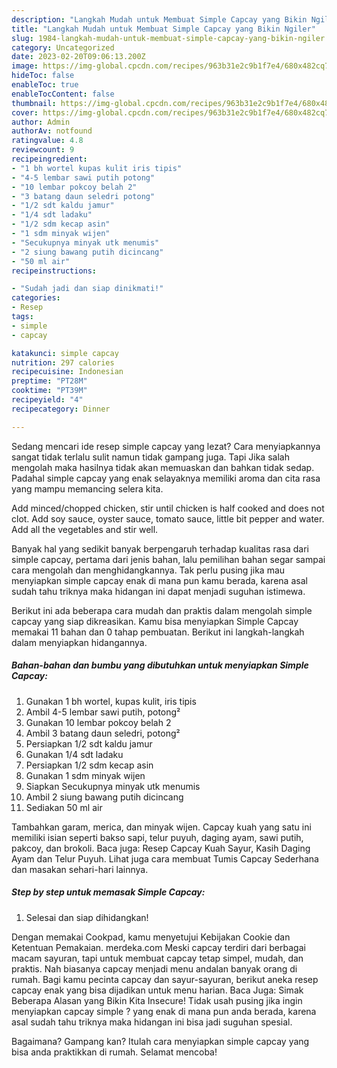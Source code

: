 ```yaml
---
description: "Langkah Mudah untuk Membuat Simple Capcay yang Bikin Ngiler"
title: "Langkah Mudah untuk Membuat Simple Capcay yang Bikin Ngiler"
slug: 1984-langkah-mudah-untuk-membuat-simple-capcay-yang-bikin-ngiler
category: Uncategorized
date: 2023-02-20T09:06:13.200Z
image: https://img-global.cpcdn.com/recipes/963b31e2c9b1f7e4/680x482cq70/simple-capcay-foto-resep-utama.jpg
hideToc: false
enableToc: true
enableTocContent: false
thumbnail: https://img-global.cpcdn.com/recipes/963b31e2c9b1f7e4/680x482cq70/simple-capcay-foto-resep-utama.jpg
cover: https://img-global.cpcdn.com/recipes/963b31e2c9b1f7e4/680x482cq70/simple-capcay-foto-resep-utama.jpg
author: Admin
authorAv: notfound
ratingvalue: 4.8
reviewcount: 9
recipeingredient:
- "1 bh wortel kupas kulit iris tipis"
- "4-5 lembar sawi putih potong"
- "10 lembar pokcoy belah 2"
- "3 batang daun seledri potong"
- "1/2 sdt kaldu jamur"
- "1/4 sdt ladaku"
- "1/2 sdm kecap asin"
- "1 sdm minyak wijen"
- "Secukupnya minyak utk menumis"
- "2 siung bawang putih dicincang"
- "50 ml air"
recipeinstructions:

- "Sudah jadi dan siap dinikmati!"
categories:
- Resep
tags:
- simple
- capcay

katakunci: simple capcay 
nutrition: 297 calories
recipecuisine: Indonesian
preptime: "PT28M"
cooktime: "PT39M"
recipeyield: "4"
recipecategory: Dinner

---
```



Sedang mencari ide resep simple capcay yang lezat? Cara menyiapkannya sangat tidak terlalu sulit namun tidak gampang juga. Tapi Jika salah mengolah maka hasilnya tidak akan memuaskan dan bahkan tidak sedap. Padahal simple capcay yang enak selayaknya memiliki aroma dan cita rasa yang mampu memancing selera kita.


Add minced/chopped chicken, stir until chicken is half cooked and does not clot. Add soy sauce, oyster sauce, tomato sauce, little bit pepper and water. Add all the vegetables and stir well.

Banyak hal yang sedikit banyak berpengaruh terhadap kualitas rasa dari simple capcay, pertama dari jenis bahan, lalu pemilihan bahan segar sampai cara mengolah dan menghidangkannya. Tak perlu pusing jika mau menyiapkan simple capcay enak di mana pun kamu berada, karena asal sudah tahu triknya maka hidangan ini dapat menjadi suguhan istimewa.


Berikut ini ada beberapa cara mudah dan praktis dalam mengolah simple capcay yang siap dikreasikan. Kamu bisa menyiapkan Simple Capcay memakai 11 bahan dan 0 tahap pembuatan. Berikut ini langkah-langkah dalam menyiapkan hidangannya.

<!--inarticleads1-->

##### Bahan-bahan dan bumbu yang dibutuhkan untuk menyiapkan Simple Capcay:

1. Gunakan 1 bh wortel, kupas kulit, iris tipis
1. Ambil 4-5 lembar sawi putih, potong²
1. Gunakan 10 lembar pokcoy belah 2
1. Ambil 3 batang daun seledri, potong²
1. Persiapkan 1/2 sdt kaldu jamur
1. Gunakan 1/4 sdt ladaku
1. Persiapkan 1/2 sdm kecap asin
1. Gunakan 1 sdm minyak wijen
1. Siapkan Secukupnya minyak utk menumis
1. Ambil 2 siung bawang putih dicincang
1. Sediakan 50 ml air


Tambahkan garam, merica, dan minyak wijen. Capcay kuah yang satu ini memiliki isian seperti bakso sapi, telur puyuh, daging ayam, sawi putih, pakcoy, dan brokoli. Baca juga: Resep Capcay Kuah Sayur, Kasih Daging Ayam dan Telur Puyuh. Lihat juga cara membuat Tumis Capcay Sederhana dan masakan sehari-hari lainnya. 

<!--inarticleads2-->

##### Step by step untuk memasak Simple Capcay:


1. Selesai dan siap dihidangkan!

Dengan memakai Cookpad, kamu menyetujui Kebijakan Cookie dan Ketentuan Pemakaian. merdeka.com Meski capcay terdiri dari berbagai macam sayuran, tapi untuk membuat capcay tetap simpel, mudah, dan praktis. Nah biasanya capcay menjadi menu andalan banyak orang di rumah. Bagi kamu pecinta capcay dan sayur-sayuran, berikut aneka resep capcay enak yang bisa dijadikan untuk menu harian. Baca Juga: Simak Beberapa Alasan yang Bikin Kita Insecure! Tidak usah pusing jika ingin menyiapkan capcay simple ? yang enak di mana pun anda berada, karena asal sudah tahu triknya maka hidangan ini bisa jadi suguhan spesial. 

Bagaimana? Gampang kan? Itulah cara menyiapkan simple capcay yang bisa anda praktikkan di rumah. Selamat mencoba!

